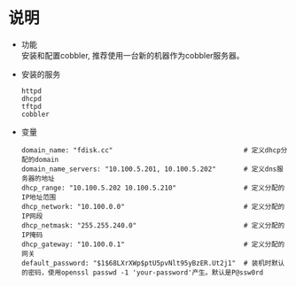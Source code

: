 # 说明
* 功能  
    安装和配置cobbler, 推荐使用一台新的机器作为cobbler服务器。

* 安装的服务
    ```text
    httpd
    dhcpd
    tftpd
    cobbler
    ```

* 变量
    ```text
    domain_name: "fdisk.cc"                                 # 定义dhcp分配的domain
    domain_name_servers: "10.100.5.201, 10.100.5.202"       # 定义dns服务器的地址
    dhcp_range: "10.100.5.202 10.100.5.210"                 # 定义分配的IP地址范围
    dhcp_network: "10.100.0.0"                              # 定义分配的IP网段
    dhcp_netmask: "255.255.240.0"                           # 定义分配的IP掩码
    dhcp_gateway: "10.100.0.1"                              # 定义分配的网关
    default_password: "$1$68LXrXWp$ptU5pvNlt95yBzER.Ut2j1"  # 装机时默认的密码，使用openssl passwd -1 'your-password'产生。默认是P@ssw0rd
    ```
